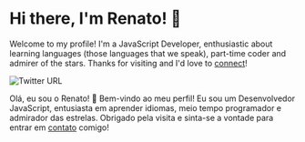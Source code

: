 # Hi there, I'm Renato! :wave:
Welcome to my profile! I'm a JavaScript Developer, enthusiastic about learning languages (those languages that we speak), part-time coder and admirer of the stars. Thanks for visiting and I'd love to [connect](mailto:oficial.renatobrito@gmail.com)!

![Twitter URL](https://img.shields.io/twitter/url?label=%40renatoo_brito&style=social&url=https%3A%2F%2Ftwitter.com%2Frenatoo_brito)

Olá, eu sou o Renato! :wave:
Bem-vindo ao meu perfil! Eu sou um Desenvolvedor JavaScript, entusiasta em aprender idiomas, meio tempo programador e admirador das estrelas.
Obrigado pela visita e sinta-se a vontade para entrar em [contato](mailto:oficial.renatobrito@gmail.com) comigo!
